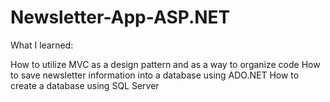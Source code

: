 # Newsletter-App-ASP.NET
What I learned:

How to utilize MVC as a design pattern and as a way to organize code
How to save newsletter information into a database using ADO.NET
How to create a database using SQL Server

